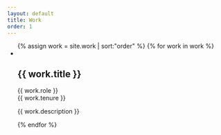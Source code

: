 ```yaml
---
layout: default
title: Work
order: 1
---
```


<ul class="c-work">
  {% assign work = site.work | sort:"order" %}
  {% for work in work %}
  <li class="c-work__item">
    <div class="c-work__media">
      <img class="c-work__image" src="{{ work.image }}" alt="">
    </div>
    <div class="c-work__body">
      <div class="c-work__header">
        <h2 class="c-work__title">{{ work.title }}</h2>
        <div class="c-work__info">
          <div class="c-work__role">{{ work.role }}</div>
          <div class="c-work__date">{{ work.tenure }}</div>
        </div>
      </div>
      <p class="c-work__description">{{ work.description }}</p>
    </div>
  </li>
  {% endfor %}
</ul>
